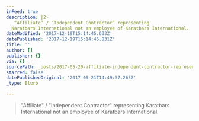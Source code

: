 ```yaml
---
inFeed: true
description: |2-
   “Affiliate” / “Independent Contractor” representing
  Karatbars International not an employee of Karatbars International.
dateModified: '2017-12-19T15:14:45.633Z'
datePublished: '2017-12-19T15:14:45.831Z'
title: ''
author: []
publisher: {}
via: {}
sourcePath: _posts/2017-05-20-affiliate-independent-contractor-representing-karatba.md
starred: false
datePublishedOriginal: '2017-05-21T14:49:37.265Z'
_type: Blurb

---
```

> "Affiliate" / "Independent Contractor" representing
> Karatbars International not an employee of Karatbars International.